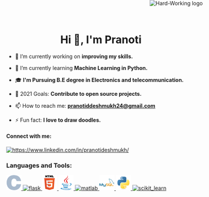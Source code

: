 

<h1 align="center">Hi 👋, I'm Pranoti</h1>






- 🔭 I’m currently working on **improving my skills.**

- 🌱 I’m currently learning **Machine Learning in Python.**

- 🎓 **I'm Pursuing B.E degree in Electronics and telecommunication.**

- 🥅 2021 Goals: **Contribute to open source projects.**

- 📫 How to reach me: **pranotiddeshmukh24@gmail.com**

- ⚡ Fun fact: **I love to draw doodles.**
<img   style='position:absolute; top:0; right:0;' width='350' height='150' alt='Hard-Working logo'  src="https://cdn.dribbble.com/users/1848694/screenshots/4452371/dribdesgindeskgif.gif">


<h4 align="left">Connect with me:</h4>
<p align="left">
<a href="https://linkedin.com/in/https://www.linkedin.com/in/pranotideshmukh/" target="blank"><img align="center" src="https://cdn.jsdelivr.net/npm/simple-icons@3.0.1/icons/linkedin.svg" alt="https://www.linkedin.com/in/pranotideshmukh/" height="30" width="40" /></a>
</p>

<h3 align="left">Languages and Tools:</h3>
<p align="left"> <a href="https://www.cprogramming.com/" target="_blank"> <img src="https://raw.githubusercontent.com/devicons/devicon/master/icons/c/c-original.svg" alt="c" width="40" height="40"/> </a> <a href="https://flask.palletsprojects.com/" target="_blank"> <img src="https://www.vectorlogo.zone/logos/pocoo_flask/pocoo_flask-icon.svg" alt="flask" width="40" height="40"/> </a> <a href="https://www.w3.org/html/" target="_blank"> <img src="https://raw.githubusercontent.com/devicons/devicon/master/icons/html5/html5-original-wordmark.svg" alt="html5" width="40" height="40"/> </a> <a href="https://www.java.com" target="_blank"> <img src="https://raw.githubusercontent.com/devicons/devicon/master/icons/java/java-original.svg" alt="java" width="40" height="40"/> </a> <a href="https://www.mathworks.com/" target="_blank"> <img src="https://raw.githubusercontent.com/simple-icons/simple-icons/master/icons/mathworks.svg" alt="matlab" width="40" height="40"/> </a> <a href="https://www.mysql.com/" target="_blank"> <img src="https://raw.githubusercontent.com/devicons/devicon/master/icons/mysql/mysql-original-wordmark.svg" alt="mysql" width="40" height="40"/> </a> <a href="https://www.python.org" target="_blank"> <img src="https://raw.githubusercontent.com/devicons/devicon/master/icons/python/python-original.svg" alt="python" width="40" height="40"/> </a> <a href="https://scikit-learn.org/" target="_blank"> <img src="https://upload.wikimedia.org/wikipedia/commons/0/05/Scikit_learn_logo_small.svg" alt="scikit_learn" width="40" height="40"/> </a> </p>



